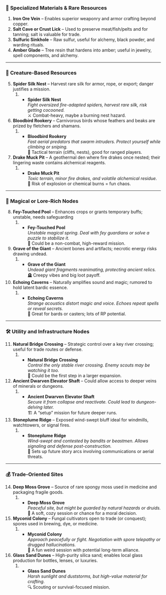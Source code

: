 ### 🧪 **Specialized Materials & Rare Resources**

1. **Iron Ore Vein** – Enables superior weaponry and armor crafting beyond copper.   
2. **Salt Cave or Crust Lick** – Used to preserve meat/fish/pelts and for tanning; salt is valuable for trade.
3. **Sulfuric Sinkhole** – Raw sulfur, useful for alchemy, black powder, and warding rituals.
4. **Amber Glade** – Tree resin that hardens into amber; useful in jewelry, spell components, and alchemy.

---

### 🦴 **Creature-Based Resources**

5. **Spider Silk Nest** – Harvest rare silk for armor, rope, or export; danger justifies a mission.
	1. - **Spider Silk Nest**  
	    _Fight oversized fire-adapted spiders, harvest rare silk, risk getting cocooned._  
	    ⚔ Combat-heavy, maybe a burning nest hazard.
6. **Bloodbird Rookery** – Carnivorous birds whose feathers and beaks are prized by fletchers and shamans.
	1. - **Bloodbird Rookery**  
	    _Fast aerial predators that swarm intruders. Protect yourself while climbing or sniping._  
	    🎯 Tactical terrain (cliffs, nests), good for ranged players.
7. **Drake Muck Pit** – A geothermal den where fire drakes once nested; their lingering waste contains alchemical reagents.
	1. - **Drake Muck Pit**  
	    _Toxic terrain, minor fire drakes, and volatile alchemical residue._  
	    🧪 Risk of explosion or chemical burns = fun chaos.

---

### 🔮 **Magical or Lore-Rich Nodes**

8. **Fey-Touched Pool** – Enhances crops or grants temporary buffs; unstable, needs safeguarding
	1. - **Fey-Touched Pool**  
	    _Unstable magical spring. Deal with fey guardians or solve a puzzle to stabilize it._  
	    🌸 Could be a non-combat, high-reward mission.
9. **Grave of the Giant** – Ancient bones and artifacts; necrotic energy risks drawing undead.
	1. - **Grave of the Giant**  
	    _Undead giant fragments reanimating, protecting ancient relics._  
	    🪦 Creepy vibes and big loot payoff.
10. **Echoing Caverns** – Naturally amplifies sound and magic; rumored to hold latent bardic essence.
	1. - **Echoing Caverns**  
	    _Strange acoustics distort magic and voice. Echoes repeat spells or reveal secrets._  
	    🎵 Great for bards or casters; lots of RP potential.

---

### 🛠️ **Utility and Infrastructure Nodes**

11. **Natural Bridge Crossing** – Strategic control over a key river crossing; useful for trade routes or defense.
	1. - **Natural Bridge Crossing**  
	    _Control the only stable river crossing. Enemy scouts may be watching it too._  
	    🏰 Could be the first step in a larger expansion.
12. **Ancient Dwarven Elevator Shaft** – Could allow access to deeper veins of minerals or dungeons.
	1. - **Ancient Dwarven Elevator Shaft**  
	    _Secure it from collapse and reactivate. Could lead to dungeon-delving later._  
	    🏗️ A “setup” mission for future deeper runs.
13. **Stoneplume Ridge** – Exposed wind-swept bluff ideal for windmills, watchtowers, or signal fires.
	1. - **Stoneplume Ridge**  
	    _Wind-swept and contested by bandits or beastmen. Allows signaling and defense post-construction._  
	    🔭 Sets up future story arcs involving communications or aerial threats.

---

### 💰 **Trade-Oriented Sites**

14. **Deep Moss Grove** – Source of rare spongy moss used in medicine and packaging fragile goods.
	1. - **Deep Moss Grove**  
	    _Peaceful site, but might be guarded by natural hazards or druids._  
	    🌱 A soft, cozy session or chance for a moral decision.
15. **Myconid Colony** – Fungal cultivators open to trade (or conquest); spores used in brewing, dye, or medicine.
	1. - **Myconid Colony**  
	    _Approach peacefully or fight. Negotiation with spore telepathy or drugged hallucinations._  
	    🍄 A fun weird session with potential long-term alliance.
16. **Glass Sand Dunes** – High-purity silica sand; enables local glass production for bottles, lenses, or luxuries.
	1. - **Glass Sand Dunes**  
	    _Harsh sunlight and duststorms, but high-value material for crafting._  
	    🔍 Scouting or survival-focused mission.

